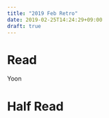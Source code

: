 ```yaml
---
title: "2019 Feb Retro"
date: 2019-02-25T14:24:29+09:00
draft: true
---
```



# Read
Yoon

# Half Read
